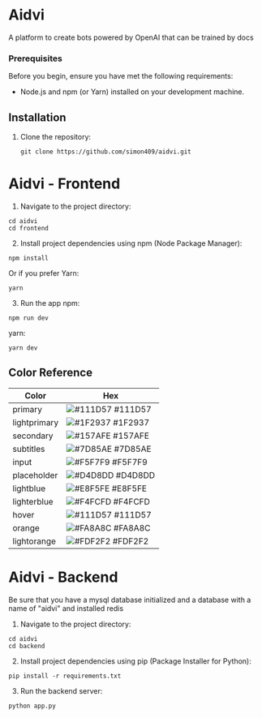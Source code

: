 # Aidvi

A platform to create bots powered by OpenAI that can be trained by docs

### Prerequisites

Before you begin, ensure you have met the following requirements:

- Node.js and npm (or Yarn) installed on your development machine.

## Installation

1. Clone the repository:

   ```shell
   git clone https://github.com/simon409/aidvi.git

   ```

# Aidvi - Frontend

1. Navigate to the project directory:

```shell
cd aidvi
cd frontend
```

2. Install project dependencies using npm (Node Package Manager):

```shell
npm install
```

Or if you prefer Yarn:

```shell
yarn
```

3. Run the app npm:

```shell
npm run dev
```

yarn:

```shell
yarn dev
```

## Color Reference

| Color        | Hex                                                              |
| ------------ | ---------------------------------------------------------------- |
| primary      | ![#111D57](https://via.placeholder.com/10/111D57?text=+) #111D57 |
| lightprimary | ![#1F2937](https://via.placeholder.com/10/1F2937?text=+) #1F2937 |
| secondary    | ![#157AFE](https://via.placeholder.com/10/157AFE?text=+) #157AFE |
| subtitles    | ![#7D85AE](https://via.placeholder.com/10/7D85AE?text=+) #7D85AE |
| input        | ![#F5F7F9](https://via.placeholder.com/10/F5F7F9?text=+) #F5F7F9 |
| placeholder  | ![#D4D8DD](https://via.placeholder.com/10/D4D8DD?text=+) #D4D8DD |
| lightblue    | ![#E8F5FE](https://via.placeholder.com/10/E8F5FE?text=+) #E8F5FE |
| lighterblue  | ![#F4FCFD](https://via.placeholder.com/10/F4FCFD?text=+) #F4FCFD |
| hover        | ![#111D57](https://via.placeholder.com/10/7D85AE?text=+) #111D57 |
| orange       | ![#FA8A8C](https://via.placeholder.com/10/FA8A8C?text=+) #FA8A8C |
| lightorange  | ![#FDF2F2](https://via.placeholder.com/10/FDF2F2?text=+) #FDF2F2 |

# Aidvi - Backend

Be sure that you have a mysql database initialized and a database with a name of "aidvi" and installed redis

1. Navigate to the project directory:

```shell
cd aidvi
cd backend
```

2. Install project dependencies using pip (Package Installer for Python):

```shell
pip install -r requirements.txt
```

3. Run the backend server:

```shell
python app.py
```
